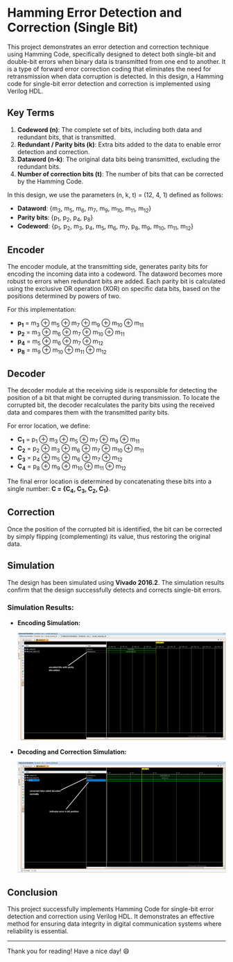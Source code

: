 # Hamming Error Detection and Correction (Single Bit)

This project demonstrates an error detection and correction technique using Hamming Code, specifically designed to detect both single-bit and double-bit errors when binary data is transmitted from one end to another. It is a type of forward error correction coding that eliminates the need for retransmission when data corruption is detected. In this design, a Hamming code for single-bit error detection and correction is implemented using Verilog HDL.

## Key Terms

1. **Codeword (n)**: The complete set of bits, including both data and redundant bits, that is transmitted.
2. **Redundant / Parity bits (k)**: Extra bits added to the data to enable error detection and correction.
3. **Dataword (n-k)**: The original data bits being transmitted, excluding the redundant bits.
4. **Number of correction bits (t)**: The number of bits that can be corrected by the Hamming Code.

In this design, we use the parameters (n, k, t) = (12, 4, 1) defined as follows:
- **Dataword**: {m<sub>3</sub>, m<sub>5</sub>, m<sub>6</sub>, m<sub>7</sub>, m<sub>9</sub>, m<sub>10</sub>, m<sub>11</sub>, m<sub>12</sub>}
- **Parity bits**: {p<sub>1</sub>, p<sub>2</sub>, p<sub>4</sub>, p<sub>8</sub>}
- **Codeword**: {p<sub>1</sub>, p<sub>2</sub>, m<sub>3</sub>, p<sub>4</sub>, m<sub>5</sub>, m<sub>6</sub>, m<sub>7</sub>, p<sub>8</sub>, m<sub>9</sub>, m<sub>10</sub>, m<sub>11</sub>, m<sub>12</sub>}

## Encoder

The encoder module, at the transmitting side, generates parity bits for encoding the incoming data into a codeword. The dataword becomes more robust to errors when redundant bits are added. Each parity bit is calculated using the exclusive OR operation (XOR) on specific data bits, based on the positions determined by powers of two.

For this implementation:

- **p<sub>1</sub>** = m<sub>3</sub> ⊕ m<sub>5</sub> ⊕ m<sub>7</sub> ⊕ m<sub>9</sub> ⊕ m<sub>10</sub> ⊕ m<sub>11</sub>
- **p<sub>2</sub>** = m<sub>3</sub> ⊕ m<sub>6</sub> ⊕ m<sub>7</sub> ⊕ m<sub>10</sub> ⊕ m<sub>11</sub>
- **p<sub>4</sub>** = m<sub>5</sub> ⊕ m<sub>6</sub> ⊕ m<sub>7</sub> ⊕ m<sub>12</sub>
- **p<sub>8</sub>** = m<sub>9</sub> ⊕ m<sub>10</sub> ⊕ m<sub>11</sub> ⊕ m<sub>12</sub>

## Decoder

The decoder module at the receiving side is responsible for detecting the position of a bit that might be corrupted during transmission. To locate the corrupted bit, the decoder recalculates the parity bits using the received data and compares them with the transmitted parity bits.

For error location, we define:

- **C<sub>1</sub>** = p<sub>1</sub> ⊕ m<sub>3</sub> ⊕ m<sub>5</sub> ⊕ m<sub>7</sub> ⊕ m<sub>9</sub> ⊕ m<sub>11</sub>
- **C<sub>2</sub>** = p<sub>2</sub> ⊕ m<sub>3</sub> ⊕ m<sub>6</sub> ⊕ m<sub>7</sub> ⊕ m<sub>10</sub> ⊕ m<sub>11</sub>
- **C<sub>3</sub>** = p<sub>4</sub> ⊕ m<sub>5</sub> ⊕ m<sub>6</sub> ⊕ m<sub>7</sub> ⊕ m<sub>12</sub>
- **C<sub>4</sub>** = p<sub>8</sub> ⊕ m<sub>9</sub> ⊕ m<sub>10</sub> ⊕ m<sub>11</sub> ⊕ m<sub>12</sub>

The final error location is determined by concatenating these bits into a single number: **C = {C<sub>4</sub>, C<sub>3</sub>, C<sub>2</sub>, C<sub>1</sub>}**.

## Correction

Once the position of the corrupted bit is identified, the bit can be corrected by simply flipping (complementing) its value, thus restoring the original data.

## Simulation

The design has been simulated using **Vivado 2016.2**. The simulation results confirm that the design successfully detects and corrects single-bit errors.

### Simulation Results:

- **Encoding Simulation:**

  ![Encoding Simulation](./encoding_simulation_graph.png)

- **Decoding and Correction Simulation:**

  ![Decoding Simulation](./decoding_simulation_graph.png)

## Conclusion

This project successfully implements Hamming Code for single-bit error detection and correction using Verilog HDL. It demonstrates an effective method for ensuring data integrity in digital communication systems where reliability is essential.

---

Thank you for reading! Have a nice day! 😄
